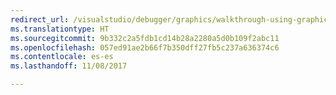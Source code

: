 ```yaml
---
redirect_url: /visualstudio/debugger/graphics/walkthrough-using-graphics-diagnostics-to-debug-a-compute-shader
ms.translationtype: HT
ms.sourcegitcommit: 9b332c2a5fdb1cd14b28a2280a5d0b109f2abc11
ms.openlocfilehash: 057ed91ae2b66f7b350dff27fb5c237a636374c6
ms.contentlocale: es-es
ms.lasthandoff: 11/08/2017

---
```

